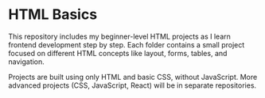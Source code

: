 # HTML Basics

This repository includes my beginner-level HTML projects as I learn frontend development step by step. Each folder contains a small project focused on different HTML concepts like layout, forms, tables, and navigation.

Projects are built using only HTML and basic CSS, without JavaScript. More advanced projects (CSS, JavaScript, React) will be in separate repositories.
